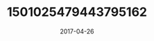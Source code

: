 ---
title: "1501025479443795162"
cover: "2017-04-26 07.36.42 1501025479443795162_46248401"
photo: "2017-04-26 07.36.42 1501025479443795162_46248401"
date: "2017-04-26"
type: "photo"
---